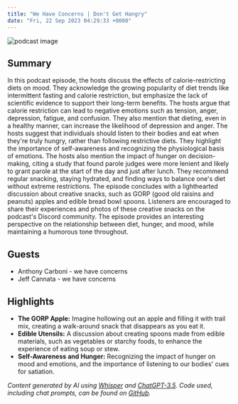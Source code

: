 ```yaml
---
title: "We Have Concerns | Don't Get Hangry"
date: "Fri, 22 Sep 2023 04:29:33 +0000"
---
```


![podcast image](https://image.simplecastcdn.com/images/6ec29d2d-a753-4f2b-997d-c1dc3e018bd5/5cd18fb1-8aa5-42be-ba22-c9c1b29b850f/3000x3000/1424906936-artwork.jpg?aid=rss_feed)

## Summary

In this podcast episode, the hosts discuss the effects of calorie-restricting diets on mood. They acknowledge the growing popularity of diet trends like intermittent fasting and calorie restriction, but emphasize the lack of scientific evidence to support their long-term benefits. The hosts argue that calorie restriction can lead to negative emotions such as tension, anger, depression, fatigue, and confusion. They also mention that dieting, even in a healthy manner, can increase the likelihood of depression and anger. The hosts suggest that individuals should listen to their bodies and eat when they're truly hungry, rather than following restrictive diets. They highlight the importance of self-awareness and recognizing the physiological basis of emotions. The hosts also mention the impact of hunger on decision-making, citing a study that found parole judges were more lenient and likely to grant parole at the start of the day and just after lunch. They recommend regular snacking, staying hydrated, and finding ways to balance one's diet without extreme restrictions. The episode concludes with a lighthearted discussion about creative snacks, such as GORP (good old raisins and peanuts) apples and edible bread bowl spoons. Listeners are encouraged to share their experiences and photos of these creative snacks on the podcast's Discord community. The episode provides an interesting perspective on the relationship between diet, hunger, and mood, while maintaining a humorous tone throughout.

## Guests

- Anthony Carboni - we have concerns
- Jeff Cannata - we have concerns

## Highlights

- **The GORP Apple:** Imagine hollowing out an apple and filling it with trail mix, creating a walk-around snack that disappears as you eat it.
- **Edible Utensils:** A discussion about creating spoons made from edible materials, such as vegetables or starchy foods, to enhance the experience of eating soup or stew.
- **Self-Awareness and Hunger:** Recognizing the impact of hunger on mood and emotions, and the importance of listening to our bodies' cues for satiation.

_Content generated by AI using [Whisper](https://openai.com/research/whisper) and [ChatGPT-3.5](https://openai.com/blog/chatgpt). Code used, including chat prompts, can be found on [GitHub](https://github.com/dustinbrownman/podcast-parser/blob/main/app/functions.py)._

